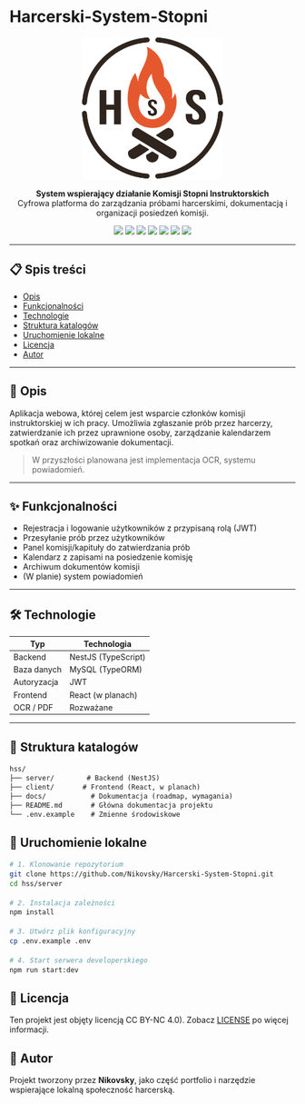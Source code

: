 # Harcerski-System-Stopni
<p align="center">
  <img src="./docs/assets/Logo.png" alt="Logo HSS" width="250"/>
</p>

<p align="center"><b>System wspierający działanie Komisji Stopni Instruktorskich</b><br />
Cyfrowa platforma do zarządzania próbami harcerskimi, dokumentacją i organizacji posiedzeń komisji.</p>

<p align="center">
  <img src="https://img.shields.io/badge/NestJS-%E2%9D%A4-red?logo=nestjs&logoColor=white"/>
  <img src="https://img.shields.io/badge/React-18.2.0-61DAFB?logo=react&logoColor=white"/>
  <img src="https://img.shields.io/badge/Database-MySQL-blue?logo=mysql&logoColor=white"/>
  <img src="https://img.shields.io/badge/TypeScript-3178C6?logo=typescript&logoColor=white"/>
  <img src="https://img.shields.io/badge/Auth-JWT-orange?logo=jsonwebtokens&logoColor=white"/>
  <img src="https://img.shields.io/badge/Status-WIP-yellow"/>
  <img src="https://img.shields.io/badge/License-CC%20BY--NC--Custom-blue.svg"/>
</p>

---

## 📋 Spis treści

- [Opis](#opis)
- [Funkcjonalności](#funkcjonalności)
- [Technologie](#technologie)
- [Struktura katalogów](#struktura-katalogów)
- [Uruchomienie lokalne](#uruchomienie-lokalne)
- [Licencja](#licencja)
- [Autor](#autor)

---

## 📖 Opis

Aplikacja webowa, której celem jest wsparcie członków komisji instruktorskiej w ich pracy. Umożliwia zgłaszanie prób przez harcerzy, zatwierdzanie ich przez uprawnione osoby, zarządzanie kalendarzem spotkań oraz archiwizowanie dokumentacji.

> W przyszłości planowana jest implementacja OCR, systemu powiadomień.

---

## ✨ Funkcjonalności

- Rejestracja i logowanie użytkowników z przypisaną rolą (JWT)
- Przesyłanie prób przez użytkowników
- Panel komisji/kapituły do zatwierdzania prób
- Kalendarz z zapisami na posiedzenie komisję
- Archiwum dokumentów komisji
- (W planie) system powiadomień

---

## 🛠 Technologie

| Typ              | Technologia      |
|------------------|------------------|
| Backend          | NestJS (TypeScript) |
| Baza danych      | MySQL (TypeORM)  |
| Autoryzacja      | JWT              |
| Frontend         | React (w planach) |
| OCR / PDF        | Rozważane        |

---

## 📁 Struktura katalogów

```
hss/
├── server/        # Backend (NestJS)
├── client/       # Frontend (React, w planach)
├── docs/           # Dokumentacja (roadmap, wymagania)
├── README.md       # Główna dokumentacja projektu
└── .env.example    # Zmienne środowiskowe
```

## 🚀 Uruchomienie lokalne

```bash
# 1. Klonowanie repozytorium
git clone https://github.com/Nikovsky/Harcerski-System-Stopni.git
cd hss/server

# 2. Instalacja zależności
npm install

# 3. Utwórz plik konfiguracyjny
cp .env.example .env

# 4. Start serwera developerskiego
npm run start:dev
```

## 📄 Licencja
Ten projekt jest objęty licencją CC BY-NC 4.0). Zobacz [LICENSE](/LICENSE.md) po więcej informacji.

## 👤 Autor
Projekt tworzony przez **Nikovsky**, jako część portfolio i narzędzie wspierające lokalną społeczność harcerską.
